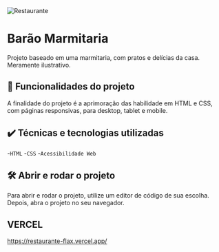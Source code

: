 <img src="./assets/screenshot.png" alt="Restaurante">

# Barão Marmitaria

Projeto baseado em uma marmitaria, com pratos e delícias da casa. Meramente ilustrativo.

## 🔨 Funcionalidades do projeto

A finalidade do projeto é a aprimoração das habilidade em HTML e CSS, com páginas responsivas, para desktop, tablet e mobile.

## ✔️ Técnicas e tecnologias utilizadas

-`HTML`
-`CSS`
-`Acessibilidade Web`

## 🛠️ Abrir e rodar o projeto

Para abrir e rodar o projeto, utilize um editor de código de sua escolha.
Depois, abra o projeto no seu navegador.

## VERCEL 
https://restaurante-flax.vercel.app/
